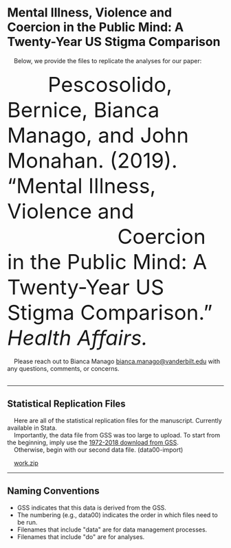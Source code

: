 # Mental Illness, Violence and Coercion in the Public Mind: A Twenty-Year US Stigma Comparison

&nbsp;&nbsp;&nbsp; Below, we provide the files to replicate the analyses for our paper:
<br>
<br>
<font size="7">
&nbsp;&nbsp;&nbsp;&nbsp;&nbsp;&nbsp; Pescosolido, Bernice, Bianca Manago, and John Monahan. (2019). “Mental Illness, Violence and  <br> &nbsp;&nbsp;&nbsp;&nbsp;&nbsp;&nbsp;&nbsp;&nbsp;&nbsp;&nbsp;&nbsp;&nbsp;&nbsp;&nbsp;&nbsp;&nbsp;&nbsp;&nbsp;  Coercion in the Public Mind: A Twenty-Year US Stigma Comparison.” <i>Health Affairs.</i>
</font>
<br>
<br>
&nbsp;&nbsp;&nbsp; Please reach out to Bianca Manago bianca.manago@vanderbilt.edu with any questions, comments, or concerns.
<br>
<br>
<hr/> 

## Statistical Replication Files
&nbsp;&nbsp;&nbsp; Here are all of the statistical replication files for the manuscript. Currently available in Stata. <br>
&nbsp;&nbsp;&nbsp; Importantly, the data file from GSS was too large to upload. To start from the beginning, imply use the [1972-2018 download from GSS](https://gssdataexplorer.norc.org/). <br>
&nbsp;&nbsp;&nbsp; Otherwise, begin with our second data file. (data00-import)

&nbsp;&nbsp;&nbsp; [work.zip](https://github.com/biancamanago/gss-2019-HA-ReplicationFiles/blob/067b192c8b725b6307091cd3d84a292602f64cd4/work.zip)

<hr/> 

## Naming Conventions
- GSS indicates that this data is derived from the GSS.
- The numbering (e.g., data00) indicates the order in which files need to be run.
- Filenames that include "data" are for data management processes.
- Filenames that include "do" are for analyses.
